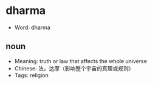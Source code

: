 # dharma

- Word: dharma

## noun

- Meaning: truth or law that affects the whole universe
- Chinese: 法，达摩（影响整个宇宙的真理或规则）
- Tags: religion

